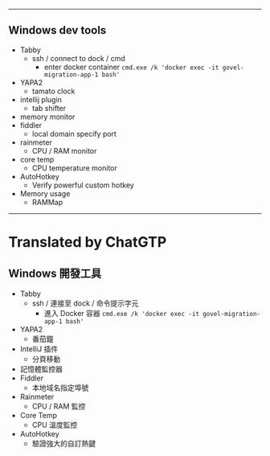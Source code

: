 <!--HugoNoteFlag-->

---


## Windows dev tools

* Tabby
  * ssh / connect to dock / cmd
    * enter docker container `cmd.exe /k 'docker exec -it govel-migration-app-1 bash'`
* YAPA2
  * tamato clock
* intellij plugin
  * tab shifter
* memory monitor
* fiddler
  * local domain specify port
* rainmeter
  * CPU / RAM monitor
* core temp
  * CPU temperature monitor
* AutoHotkey
  * Verify powerful custom hotkey
* Memory usage
  * RAMMap


---

<!--HugoNoteZhFlag-->

# Translated by ChatGTP

## Windows 開發工具

* Tabby
  * ssh / 連接至 dock / 命令提示字元
    * 進入 Docker 容器 `cmd.exe /k 'docker exec -it govel-migration-app-1 bash'`
* YAPA2
  * 番茄鐘
* IntelliJ 插件
  * 分頁移動
* 記憶體監控器
* Fiddler
  * 本地域名指定埠號
* Rainmeter
  * CPU / RAM 監控
* Core Temp
  * CPU 溫度監控
* AutoHotkey
  * 驗證強大的自訂熱鍵